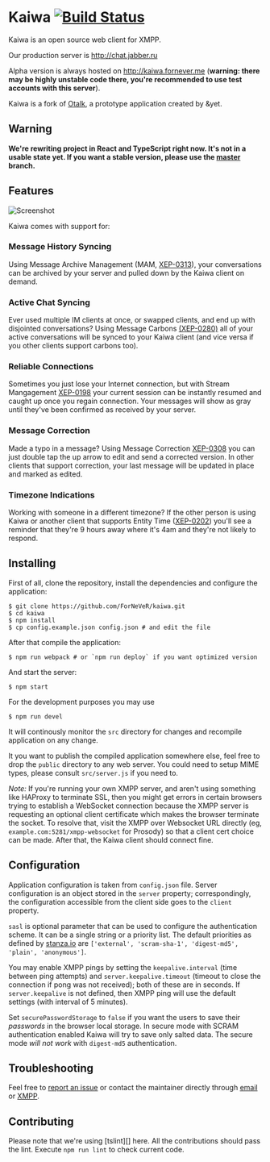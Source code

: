 Kaiwa [![Build Status](https://travis-ci.org/ForNeVeR/kaiwa.svg?branch=develop)](https://travis-ci.org/ForNeVeR/kaiwa)
=====
Kaiwa is an open source web client for XMPP.  

Our production server is http://chat.jabber.ru

Alpha version is always hosted on http://kaiwa.fornever.me (**warning: there may
be highly unstable code there, you're recommended to use test accounts with this
server**).

Kaiwa is a fork of [Otalk][otalk], a prototype application created by &yet.

## Warning

**We're rewriting project in React and TypeScript right now. It's not in a
usable state yet. If you want a stable version, please use the [master][]
branch.**

## Features

![Screenshot](http://getkaiwa.com/assets/img/header.png)

Kaiwa comes with support for:

### Message History Syncing

Using Message Archive Management (MAM,
[XEP-0313](http://xmpp.org/extensions/xep-0313.html)), your conversations can be
archived by your server and pulled down by the Kaiwa client on demand.

### Active Chat Syncing

Ever used multiple IM clients at once, or swapped clients, and end up with
disjointed conversations? Using Message Carbons
[(XEP-0280)](http://xmpp.org/extensions/xep-0280.html) all of your active
conversations will be synced to your Kaiwa client (and vice versa if you other
clients support carbons too).

### Reliable Connections

Sometimes you just lose your Internet connection, but with Stream Mangagement
[XEP-0198](http://xmpp.org/extensions/xep-0198.html) your current session can be
instantly resumed and caught up once you regain connection. Your messages will
show as gray until they've been confirmed as received by your server.

### Message Correction

Made a typo in a message? Using Message Correction
[XEP-0308](http://xmpp.org/extensions/xep-0308.html) you can just double tap the
up arrow to edit and send a corrected version. In other clients that support
correction, your last message will be updated in place and marked as edited.

### Timezone Indications

Working with someone in a different timezone? If the other person is using Kaiwa
or another client that supports Entity Time
([XEP-0202](http://xmpp.org/extensions/xep-0202.html)) you'll see a reminder
that they're 9 hours away where it's 4am and they're not likely to respond.

## Installing

First of all, clone the repository, install the dependencies and configure the
application:

    $ git clone https://github.com/ForNeVeR/kaiwa.git
    $ cd kaiwa
    $ npm install
    $ cp config.example.json config.json # and edit the file

After that compile the application:

    $ npm run webpack # or `npm run deploy` if you want optimized version

And start the server:

    $ npm start

For the development purposes you may use

    $ npm run devel

It will continously monitor the `src` directory for changes and recompile
application on any change.

It you want to publish the compiled application somewhere else, feel free to
drop the `public` directory to any web server. You could need to setup MIME
types, please consult `src/server.js` if you need to.

*Note:* If you're running your own XMPP server, and aren't using something like
HAProxy to terminate SSL, then you might get errors in certain browsers trying
to establish a WebSocket connection because the XMPP server is requesting an
optional client certificate which makes the browser terminate the socket. To
resolve that, visit the XMPP over Websocket URL directly (eg,
`example.com:5281/xmpp-websocket` for Prosody) so that a client cert choice can
be made. After that, the Kaiwa client should connect fine.

## Configuration

Application configuration is taken from `config.json` file. Server configuration
is an object stored in the `server` property; correspondingly, the configuration
accessible from the client side goes to the `client` property.

`sasl` is optional parameter that can be used to configure the authentication
scheme. It can be a single string or a priority list. The default priorities as
defined by [stanza.io][] are `['external', 'scram-sha-1', 'digest-md5', 'plain',
'anonymous']`.

You may enable XMPP pings by setting the `keepalive.interval` (time between ping
attempts) and `server.keepalive.timeout` (timeout to close the connection if
pong was not received); both of these are in seconds. If `server.keepalive` is
not defined, then XMPP ping will use the default settings (with interval of 5
minutes).

Set `securePasswordStorage` to `false` if you want the users to save their
*passwords* in the browser local storage. In secure mode with SCRAM
authentication enabled Kaiwa will try to save only salted data. The secure mode
*will not work* with `digest-md5` authentication.

## Troubleshooting

Feel free to [report an issue][issues] or contact the maintainer directly
through [email][fornever-email] or [XMPP][fornever-xmpp].

## Contributing

Please note that we're using [tslint][] here. All the contributions should pass
the lint. Execute `npm run lint` to check current code.

[fornever-email]: mailto:friedrich@fornever.me
[fornever-xmpp]: xmpp:fornever@codingteam.org.ru
[issues]: https://github.com/ForNeVeR/kaiwa/issues
[master]: https://github.com/ForNeVeR/kaiwa/tree/master
[otalk]: https://github.com/otalk
[stanza.io]: https://github.com/otalk/stanza.io
